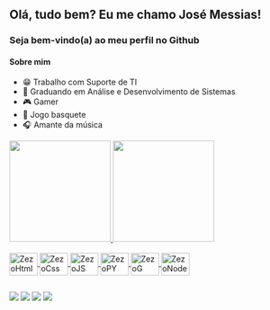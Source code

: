 ## Olá, tudo bem? Eu me chamo José Messias!
### Seja bem-vindo(a) ao meu perfil no Github

#### Sobre mim
- 😁 Trabalho com Suporte de TI
- 🗿 Graduando em Análise e Desenvolvimento de Sistemas
- 🎮 Gamer
- 🏀 Jogo basquete
- 🎧 Amante da música

<div>
  <a href="https://github.com/ZezoFxp/">
  <img height="180cm" src="https://github-readme-stats.vercel.app/api?username=ZezoFxp&theme=tokyonight&show_icons=true&hide_border=true&count_private=true"/>
  <img height="180cm" src="https://github-readme-stats.vercel.app/api/top-langs/?username=ZezoFxp&theme=tokyonight&show_icons=true&hide_border=true&layout=compact"/>
</div>

<div style="display: inline_block"><br>
  <img align="center" alt="ZezoHtml" height="40" width="50" src="https://cdn.jsdelivr.net/gh/devicons/devicon@latest/icons/html5/html5-original.svg"/>          
  <img align="center" alt="ZezoCss" height="40" width="50" src="https://cdn.jsdelivr.net/gh/devicons/devicon@latest/icons/css3/css3-original.svg"/>          
  <img align="center" alt="ZezoJS" height="40" width="50" src="https://cdn.jsdelivr.net/gh/devicons/devicon@latest/icons/javascript/javascript-original.svg"/>          
  <img align="center" alt="ZezoPY" height="40" width="50" src="https://cdn.jsdelivr.net/gh/devicons/devicon@latest/icons/python/python-original.svg"/>          
  <img align="center" alt="ZezoG" height="40" width="50" src="https://cdn.jsdelivr.net/gh/devicons/devicon@latest/icons/google/google-original.svg"/>          
  <img align="center" alt="ZezoNode" height="40" width="50" src="https://cdn.jsdelivr.net/gh/devicons/devicon@latest/icons/nodejs/nodejs-original.svg"/>             
</div>

##

<div> 
  <a href="https://www.linkedin.com/in/jos%C3%A9-messias-bandeira/" target="_blank"><img src="https://img.shields.io/badge/-LinkedIn-%230077B5?style=for-the-badge&logo=linkedin&logoColor=white" target="_blank"></a> 
  <a href = "mailto:software.devjm@gmail.com"><img src="https://img.shields.io/badge/-Gmail-%23333?style=for-the-badge&logo=gmail&logoColor=white" target="_blank"></a>
  <a href="https://www.instagram.com/suus_yoda/" target="_blank"><img src="https://img.shields.io/badge/-Instagram-%23E4405F?style=for-the-badge&logo=instagram&logoColor=white" target="_blank"></a>
  <a href="https://discord.com/users/zezotb" target="_blank"><img src="https://img.shields.io/badge/Discord-7289DA?style=for-the-badge&logo=discord&logoColor=white" target="_blank"></a> 
</div>
